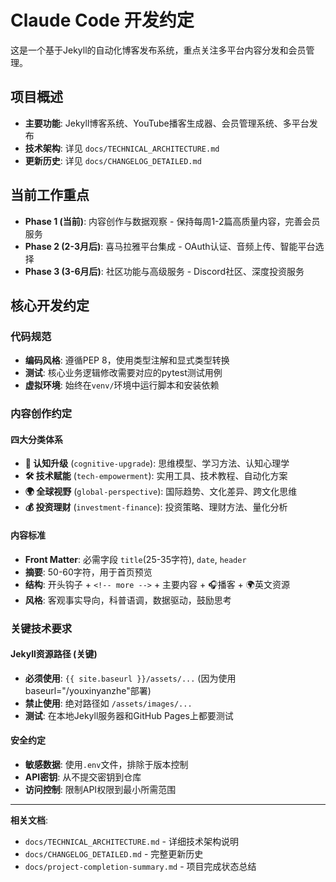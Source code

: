 # Claude Code 开发约定

这是一个基于Jekyll的自动化博客发布系统，重点关注多平台内容分发和会员管理。

## 项目概述
- **主要功能**: Jekyll博客系统、YouTube播客生成器、会员管理系统、多平台发布
- **技术架构**: 详见 `docs/TECHNICAL_ARCHITECTURE.md`
- **更新历史**: 详见 `docs/CHANGELOG_DETAILED.md`

## 当前工作重点
- **Phase 1 (当前)**: 内容创作与数据观察 - 保持每周1-2篇高质量内容，完善会员服务
- **Phase 2 (2-3月后)**: 喜马拉雅平台集成 - OAuth认证、音频上传、智能平台选择
- **Phase 3 (3-6月后)**: 社区功能与高级服务 - Discord社区、深度投资服务

## 核心开发约定

### 代码规范
- **编码风格**: 遵循PEP 8，使用类型注解和显式类型转换
- **测试**: 核心业务逻辑修改需要对应的pytest测试用例
- **虚拟环境**: 始终在`venv/`环境中运行脚本和安装依赖

### 内容创作约定
#### 四大分类体系
- **🧠 认知升级** (`cognitive-upgrade`): 思维模型、学习方法、认知心理学
- **🛠️ 技术赋能** (`tech-empowerment`): 实用工具、技术教程、自动化方案
- **🌍 全球视野** (`global-perspective`): 国际趋势、文化差异、跨文化思维
- **💰 投资理财** (`investment-finance`): 投资策略、理财方法、量化分析

#### 内容标准
- **Front Matter**: 必需字段 `title`(25-35字符), `date`, `header`
- **摘要**: 50-60字符，用于首页预览
- **结构**: 开头钩子 + `<!-- more -->` + 主要内容 + 🎧播客 + 🌍英文资源
- **风格**: 客观事实导向，科普语调，数据驱动，鼓励思考

### 关键技术要求
#### Jekyll资源路径 (关键)
- **必须使用**: `{{ site.baseurl }}/assets/...` (因为使用baseurl="/youxinyanzhe"部署)
- **禁止使用**: 绝对路径如 `/assets/images/...`
- **测试**: 在本地Jekyll服务器和GitHub Pages上都要测试

#### 安全约定
- **敏感数据**: 使用`.env`文件，排除于版本控制
- **API密钥**: 从不提交密钥到仓库
- **访问控制**: 限制API权限到最小所需范围

---

**相关文档**:
- `docs/TECHNICAL_ARCHITECTURE.md` - 详细技术架构说明
- `docs/CHANGELOG_DETAILED.md` - 完整更新历史
- `docs/project-completion-summary.md` - 项目完成状态总结